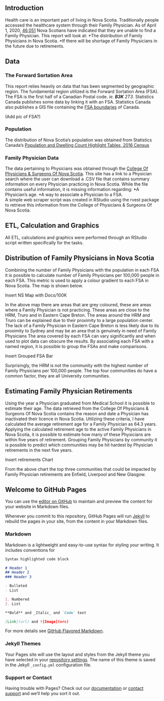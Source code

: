 ## Introduction
Health care is an important part of living in Nova Scotia. Traditionally people accessed the healthcare system through their Family Physician.  As of April 1, 2020, [46,051](http://www.nshealth.ca/sites/nshealth.ca/files/finding_a_primary_care_provider_in_nova_scotia_report_april_2020.pdf) Nova Scotians have indicated that they are unable to find a Family Physician.
This report will look at:
*The distribution of Family Physicians in Nova Scotia.
*If there will be shortage of Family Physicians in the future due to retirements.

## Data

### The Forward Sortation Area
This report relies heavily on data that has been segmented by geographic region.  The fundamental region utilized is the Forward Sortation Area (FSA).  The FSA is the first half of a Canadian Postal code. *ie. **B3K** 2T3*. Statistics Canada publishes some data by linking it with an FSA.  Statistics Canada also publishes a GIS file containing the [FSA boundaries](https://www150.statcan.gc.ca/n1/en/catalogue/92-179-X) of Canada.

(Add pic of FSA?)

### Population
The distribution of Nova Scotia’s population was obtained from Statistics Canada’s [Population and Dwelling Count Highlight Tables, 2016 Census]( https://www12.statcan.gc.ca/census-recensement/2016/dp-pd/hlt-fst/pd-pl/Table.cfm?Lang=Eng&T=1201&S=22&O=A)

### Family Physician Data
The data pertaining to Physicians was obtained through the [College Of Physicians & Surgeons Of Nova Scotia](https://cpsns.ns.ca/).  This site has a link to a Physician search where the user can download a .CSV file that contains summary information on every Physician practicing in Nova Scotia.  While the file contains useful information, it is missing information regarding:
*A Physician’s age. 
*A way to associate a Physician to a FSA.  
A simple web scraper script was created in RStudio using the rvest package to retrieve this information from the College of Physicians & Surgeons Of Nova Scotia.

## ETL, Calculation and Graphics
All ETL, calculations and graphics were performed through an RStudio script written specifically for the tasks.

## Distribution of Family Physicians in Nova Scotia
Combining the number of Family Physicians with the population in each FSA it is possible to calculate number of Family Physicians per 100,000 people in each FSA.  This metric is used to apply a colour gradient to each FSA in Nova Scotia.  The map is shown below.

Insert NS Map with Docs/100K

In the above map there are areas that are grey coloured, these are areas where a Family Physician is not practicing.  These areas are close to the HRM, Truro and in Eastern Cape Breton.  The areas around the HRM and Truro can be explained due to their proximity to a large population center.  The lack of a Family Physician in Eastern Cape Breton is less likely due to its proximity to Sydney and may be an area that is genuinely in need of Family Physicians
The area covered by each FSA can vary significantly and when used to plot data can obscure the results.  By associating each FSA with a named region, it is possible to group the FSAs and make comparisons.

Insert Grouped FSA Bar

Surprisingly, the HRM is not the community with the highest number of Family Physicians per 100,000 people. The top four communities do have a common factor, they are all University communities.

## Estimating Family Physician Retirements
Using the year a Physician graduated from Medical School it is possible to estimate their age.  The data retrieved from the College Of Physicians & Surgeons Of Nova Scotia contains the reason and date a Physician has inactivated their licence in Nova Scotia.  Utilizing these criteria, I have calculated the average retirement age for a Family Physician as 64.3 years.
Applying the calculated retirement age to the active Family Physicians in Nova Scotia, it is possible to estimate how many of these Physicians are within five years of retirement. Grouping Family Physicians by community it is possible to predict which communities may be hit hardest by Physician retirements in the next five years.

Insert retirements Chart   

From the above chart the top three communities that could be impacted by Family Physician retirements are Enfield, Liverpool and New Glasgow.



























## Welcome to GitHub Pages

You can use the [editor on GitHub](https://github.com/acarmichael20/CapstoneProject/edit/master/README.md) to maintain and preview the content for your website in Markdown files.

Whenever you commit to this repository, GitHub Pages will run [Jekyll](https://jekyllrb.com/) to rebuild the pages in your site, from the content in your Markdown files.

### Markdown

Markdown is a lightweight and easy-to-use syntax for styling your writing. It includes conventions for

```markdown
Syntax highlighted code block

# Header 1
## Header 2
### Header 3

- Bulleted
- List

1. Numbered
2. List

**Bold** and _Italic_ and `Code` text

[Link](url) and ![Image](src)
```

For more details see [GitHub Flavored Markdown](https://guides.github.com/features/mastering-markdown/).

### Jekyll Themes

Your Pages site will use the layout and styles from the Jekyll theme you have selected in your [repository settings](https://github.com/acarmichael20/CapstoneProject/settings). The name of this theme is saved in the Jekyll `_config.yml` configuration file.

### Support or Contact

Having trouble with Pages? Check out our [documentation](https://help.github.com/categories/github-pages-basics/) or [contact support](https://github.com/contact) and we’ll help you sort it out.
